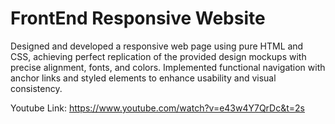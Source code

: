 # FrontEnd Responsive Website

Designed and developed a responsive web page using pure HTML and CSS, achieving perfect replication of the provided design mockups with precise alignment, fonts, and colors. Implemented functional navigation with anchor links and styled elements to enhance usability and visual consistency.

Youtube Link: https://www.youtube.com/watch?v=e43w4Y7QrDc&t=2s 
